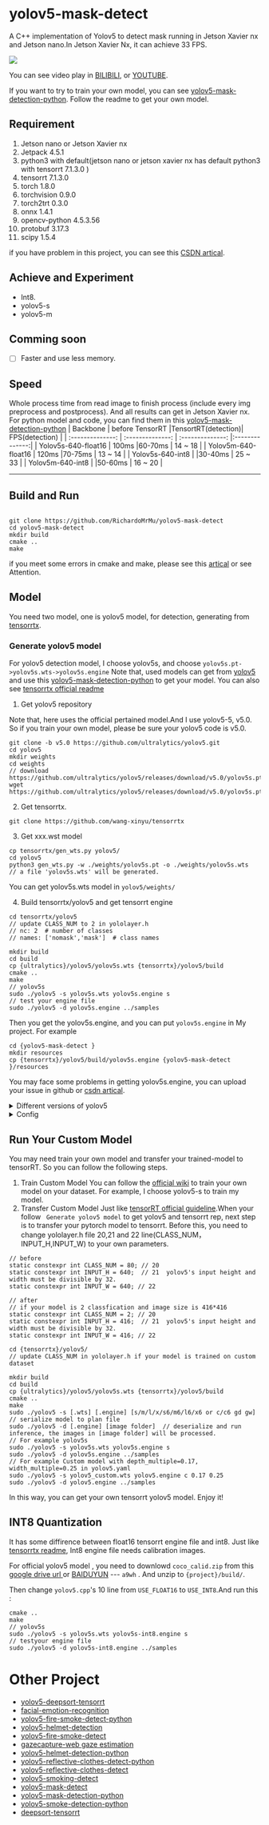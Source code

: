 # yolov5-mask-detect
A C++ implementation of Yolov5 to detect mask running in Jetson Xavier nx and Jetson nano.In Jetson Xavier Nx, it can achieve 33 FPS.

<img src="assets/yolomask.gif" >
 
You can see video play in [BILIBILI](https://www.bilibili.com/video/BV1mr4y1r721/), or [YOUTUBE]().

If you want to try to train your own model, you can see [yolov5-mask-detection-python](https://github.com/RichardoMrMu/yolov5-mask-detection-python). Follow the readme to get your own model.

## Requirement
1. Jetson nano or Jetson Xavier nx
2. Jetpack 4.5.1
3. python3 with default(jetson nano or jetson xavier nx has default python3 with tensorrt 7.1.3.0 )
4. tensorrt 7.1.3.0
5. torch 1.8.0
6. torchvision 0.9.0
7. torch2trt 0.3.0
8. onnx 1.4.1
9. opencv-python 4.5.3.56
10. protobuf 3.17.3
11. scipy 1.5.4


if you have problem in this project, you can see this [ CSDN artical](https://blog.csdn.net/weixin_42264234/article/details/121323704).

## Achieve and Experiment
- Int8.
- yolov5-s
- yolov5-m


## Comming soon
- [ ] Faster and use less memory.
  
## Speed

Whole process time from read image to finish process (include every img preprocess and postprocess). And all results can get in Jetson Xavier nx. For python model and code, you can find them in this [yolov5-mask-detection-python](https://github.com/RichardoMrMu/yolov5-mask-detection-python)
| Backbone        | before TensorRT |TensortRT(detection)|  FPS(detection) |
| :--------------: | :--------------: | :--------------: |:--------------:|
| Yolov5s-640-float16      | 100ms          |60-70ms                          | 14 ~ 18                   |
| Yolov5m-640-float16 | 120ms             |70-75ms                      | 13 ~ 14                    |
| Yolov5s-640-int8 |             |30-40ms                      | 25 ~ 33                     |
| Yolov5m-640-int8 |              |50-60ms                      | 16 ~ 20                    |

------

## Build and Run

```shell

git clone https://github.com/RichardoMrMu/yolov5-mask-detect
cd yolov5-mask-detect
mkdir build 
cmake ..
make 
```
if you meet some errors in cmake and make, please see this [artical](https://blog.csdn.net/weixin_42264234/article/details/121323704) or see Attention.

## Model
You need two model, one is yolov5 model, for detection, generating from [tensorrtx](https://github.com/wang-xinyu/tensorrtx).

### Generate yolov5 model
For yolov5 detection model, I choose yolov5s, and choose `yolov5s.pt->yolov5s.wts->yolov5s.engine`
Note that, used models can get from [yolov5](https://github.com/ultralytics/yolov5) and use this [yolov5-mask-detection-python](https://github.com/RichardoMrMu/yolov5-mask-detection-python) to get your model.
You can also see [tensorrtx official readme](https://github.com/wang-xinyu/tensorrtx/tree/master/yolov5)

1. Get yolov5 repository


Note that, here uses the official pertained model.And I use yolov5-5, v5.0. So if you train your own model, please be sure your yolov5 code is v5.0.

```shell
git clone -b v5.0 https://github.com/ultralytics/yolov5.git
cd yolov5
mkdir weights
cd weights
// download https://github.com/ultralytics/yolov5/releases/download/v5.0/yolov5s.pt
wget https://github.com/ultralytics/yolov5/releases/download/v5.0/yolov5s.pt

```

2. Get tensorrtx.

```shell
git clone https://github.com/wang-xinyu/tensorrtx
```

3. Get xxx.wst model

```shell
cp tensorrtx/gen_wts.py yolov5/
cd yolov5 
python3 gen_wts.py -w ./weights/yolov5s.pt -o ./weights/yolov5s.wts
// a file 'yolov5s.wts' will be generated.
```
You can get yolov5s.wts model in `yolov5/weights/`

4. Build tensorrtx/yolov5 and get tensorrt engine

```shell 
cd tensorrtx/yolov5
// update CLASS_NUM to 2 in yololayer.h 
// nc: 2  # number of classes
// names: ['nomask','mask']  # class names

mkdir build
cd build
cp {ultralytics}/yolov5/yolov5s.wts {tensorrtx}/yolov5/build
cmake ..
make
// yolov5s
sudo ./yolov5 -s yolov5s.wts yolov5s.engine s
// test your engine file
sudo ./yolov5 -d yolov5s.engine ../samples
```
Then you get the yolov5s.engine, and you can put `yolov5s.engine` in My project. For example

```shell
cd {yolov5-mask-detect }
mkdir resources
cp {tensorrtx}/yolov5/build/yolov5s.engine {yolov5-mask-detect }/resources
```

You may face some problems in getting yolov5s.engine, you can upload your issue in github or [csdn artical](https://blog.csdn.net/weixin_42264234/article/details/121321454).
<details>
<summary>Different versions of yolov5</summary>

Currently, tensorrt support yolov5 v1.0(yolov5s only), v2.0, v3.0, v3.1, v4.0 and v5.0.

- For yolov5 v5.0, download .pt from [yolov5 release v5.0](https://github.com/ultralytics/yolov5/releases/tag/v5.0), `git clone -b v5.0 https://github.com/ultralytics/yolov5.git` and `git clone https://github.com/wang-xinyu/tensorrtx.git`, then follow how-to-run in current page.
- For yolov5 v4.0, download .pt from [yolov5 release v4.0](https://github.com/ultralytics/yolov5/releases/tag/v4.0), `git clone -b v4.0 https://github.com/ultralytics/yolov5.git` and `git clone -b yolov5-v4.0 https://github.com/wang-xinyu/tensorrtx.git`, then follow how-to-run in [tensorrtx/yolov5-v4.0](https://github.com/wang-xinyu/tensorrtx/tree/yolov5-v4.0/yolov5).
- For yolov5 v3.1, download .pt from [yolov5 release v3.1](https://github.com/ultralytics/yolov5/releases/tag/v3.1), `git clone -b v3.1 https://github.com/ultralytics/yolov5.git` and `git clone -b yolov5-v3.1 https://github.com/wang-xinyu/tensorrtx.git`, then follow how-to-run in [tensorrtx/yolov5-v3.1](https://github.com/wang-xinyu/tensorrtx/tree/yolov5-v3.1/yolov5).
- For yolov5 v3.0, download .pt from [yolov5 release v3.0](https://github.com/ultralytics/yolov5/releases/tag/v3.0), `git clone -b v3.0 https://github.com/ultralytics/yolov5.git` and `git clone -b yolov5-v3.0 https://github.com/wang-xinyu/tensorrtx.git`, then follow how-to-run in [tensorrtx/yolov5-v3.0](https://github.com/wang-xinyu/tensorrtx/tree/yolov5-v3.0/yolov5).
- For yolov5 v2.0, download .pt from [yolov5 release v2.0](https://github.com/ultralytics/yolov5/releases/tag/v2.0), `git clone -b v2.0 https://github.com/ultralytics/yolov5.git` and `git clone -b yolov5-v2.0 https://github.com/wang-xinyu/tensorrtx.git`, then follow how-to-run in [tensorrtx/yolov5-v2.0](https://github.com/wang-xinyu/tensorrtx/tree/yolov5-v2.0/yolov5).
- For yolov5 v1.0, download .pt from [yolov5 release v1.0](https://github.com/ultralytics/yolov5/releases/tag/v1.0), `git clone -b v1.0 https://github.com/ultralytics/yolov5.git` and `git clone -b yolov5-v1.0 https://github.com/wang-xinyu/tensorrtx.git`, then follow how-to-run in [tensorrtx/yolov5-v1.0](https://github.com/wang-xinyu/tensorrtx/tree/yolov5-v1.0/yolov5).
</details>

<details>

<summary>Config</summary>

- Choose the model s/m/l/x/s6/m6/l6/x6 from command line arguments.
- Input shape defined in yololayer.h
- Number of classes defined in yololayer.h, **DO NOT FORGET TO ADAPT THIS, If using your own model**
- INT8/FP16/FP32 can be selected by the macro in yolov5.cpp, **INT8 need more steps, pls follow `How to Run` first and then go the `INT8 Quantization` below**
- GPU id can be selected by the macro in yolov5.cpp
- NMS thresh in yolov5.cpp
- BBox confidence thresh in yolov5.cpp
- Batch size in yolov5.cpp
</details>

## Run Your Custom Model
You may need train your own model and transfer your trained-model to tensorRT. So you can follow the following steps.
1. Train Custom Model
You can follow the [official wiki](https://github.com/ultralytics/yolov5/wiki/Train-Custom-Data
) to train your own model on your dataset. For example, I choose yolov5-s to train my model.
2. Transfer Custom Model
Just like [tensorRT official guideline](https://github.com/wang-xinyu/tensorrtx/edit/master/yolov5/).When your follow ` Generate yolov5 model` to get yolov5 and tensorrt rep, next step is to transfer your pytorch model to tensorrt.
Before this, you need to change yololayer.h file 20,21 and 22 line(CLASS_NUM，INPUT_H,INPUT_W) to your own parameters.

```shell
// before 
static constexpr int CLASS_NUM = 80; // 20
static constexpr int INPUT_H = 640;  // 21  yolov5's input height and width must be divisible by 32.
static constexpr int INPUT_W = 640; // 22

// after 
// if your model is 2 classfication and image size is 416*416
static constexpr int CLASS_NUM = 2; // 20
static constexpr int INPUT_H = 416;  // 21  yolov5's input height and width must be divisible by 32.
static constexpr int INPUT_W = 416; // 22
```

```shell
cd {tensorrtx}/yolov5/
// update CLASS_NUM in yololayer.h if your model is trained on custom dataset

mkdir build
cd build
cp {ultralytics}/yolov5/yolov5s.wts {tensorrtx}/yolov5/build
cmake ..
make
sudo ./yolov5 -s [.wts] [.engine] [s/m/l/x/s6/m6/l6/x6 or c/c6 gd gw]  // serialize model to plan file
sudo ./yolov5 -d [.engine] [image folder]  // deserialize and run inference, the images in [image folder] will be processed.
// For example yolov5s
sudo ./yolov5 -s yolov5s.wts yolov5s.engine s
sudo ./yolov5 -d yolov5s.engine ../samples
// For example Custom model with depth_multiple=0.17, width_multiple=0.25 in yolov5.yaml
sudo ./yolov5 -s yolov5_custom.wts yolov5.engine c 0.17 0.25
sudo ./yolov5 -d yolov5.engine ../samples
```

In this way, you can get your own tensorrt yolov5 model. Enjoy it!

## INT8 Quantization
It has some diffirence between float16 tensorrt engine file and int8. Just like [tensorrtx readme](https://github.com/wang-xinyu/tensorrtx/tree/master/yolov5), Int8 engine file needs calibration images.

For official yolov5 model , you need to downlowd `coco_calid.zip` from this [google drive url ](https://drive.google.com/drive/folders/1s7jE9DtOngZMzJC1uL307J2MiaGwdRSI) or [BAIDUYUN](https://pan.baidu.com/s/1GOm_-JobpyLMAqZWCDUhKg) --- `a9wh` . And unzip to `{project}/build/`.

Then  change `yolov5.cpp`'s  10 line from `USE_FLOAT16` to `USE_INT8`.And run this :

```shell
cmake ..
make 
// yolov5s
sudo ./yolov5 -s yolov5s.wts yolov5s-int8.engine s
// testyour engine file
sudo ./yolov5 -d yolov5s-int8.engine ../samples
```

# Other Project
- [yolov5-deepsort-tensorrt](https://github.com/RichardoMrMu/yolov5-deepsort-tensorrt)
- [facial-emotion-recognition](https://github.com/RichardoMrMu/facial-emotion-recognition)
- [yolov5-fire-smoke-detect-python](https://github.com/RichardoMrMu/yolov5-fire-smoke-detect-python)
- [yolov5-helmet-detection](https://github.com/RichardoMrMu/yolov5-helmet-detection)
- [yolov5-fire-smoke-detect](https://github.com/RichardoMrMu/yolov5-fire-smoke-detect)
- [gazecapture-web gaze estimation](https://github.com/RichardoMrMu/gazecapture-web)
- [yolov5-helmet-detection-python](https://github.com/RichardoMrMu/yolov5-helmet-detection-python)
- [yolov5-reflective-clothes-detect-python](https://github.com/RichardoMrMu/yolov5-reflective-clothes-detect-python)
- [yolov5-reflective-clothes-detect](https://github.com/RichardoMrMu/yolov5-reflective-clothes-detect)
- [yolov5-smoking-detect](https://github.com/RichardoMrMu/yolov5-smoking-detect)
- [yolov5-mask-detect](https://github.com/RichardoMrMu/yolov5-mask-detect)
- [yolov5-mask-detection-python](https://github.com/RichardoMrMu/yolov5-mask-detection-python)
- [yolov5-smoke-detection-python](https://github.com/RichardoMrMu/yolov5-smoke-detection-python)
- [deepsort-tensorrt](https://github.com/RichardoMrMu/deepsort-tensorrt)





